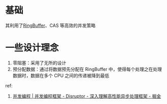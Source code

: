 # 基础

其利用了[RingBuffer](RingBuffer.md)、CAS 等高效的并发策略

# 一些设计理念

1. 零阻塞：采用了无所的设计
2. 预分配数据：通过将数据预先分配在 RingBuffer 中，使得每个处理之在处理数据时，数据在多个 CPU 之间的传递被降到最低


ref:

1. [并发编程 | 并发编程框架 - Disruptor - 深入理解高性能异步处理框架 - 掘金](https://juejin.cn/post/7295252900115251240)
